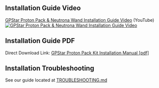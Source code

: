 ## Installation Guide Video

[GPStar Proton Pack & Neutrona Wand Installation Guide Video](https://www.youtube.com/watch?v=-V7wMfd21XA) (YouTube)
[![GPStar Proton Pack & Neutrona Wand Installation Guide Video](https://img.youtube.com/vi/-V7wMfd21XA/maxresdefault.jpg)](https://www.youtube.com/watch?v=-V7wMfd21XA)

## Installation Guide PDF

Direct Download Link:
[GPStar Proton Pack Kit Installation Manual [pdf]](https://github.com/gpstar81/haslab-proton-pack/raw/main/extras/gpstar-Haslab-Proton-Pack-Kit-Installation-Manual-V4.pdf)

## Installation Troubleshooting

See our guide located at [TROUBLESHOOTING.md](TROUBLESHOOTING.md)